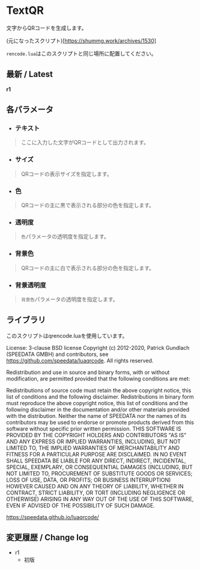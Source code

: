 # TextQR

文字からQRコードを生成します。

(元になったスクリプト)[https://shummg.work/archives/1530]


`rencode.lua`はこのスクリプトと同じ場所に配置してください。


## 最新 / Latest

**r1**

## 各パラメータ

* ### テキスト
> ここに入力した文字がQRコードとして出力されます。

* ### サイズ
> QRコードの表示サイズを指定します。

* ### 色
> QRコードの主に黒で表示される部分の色を指定します。

* ### 透明度
> `色`パラメータの透明度を指定します。

* ### 背景色
> QRコードの主に白で表示される部分の色を指定します。

* ### 背景透明度
> `背景色`パラメータの透明度を指定します。



## ライブラリ
このスクリプトはqrencode.luaを使用しています。



License: 3-clause BSD license
Copyright (c) 2012-2020, Patrick Gundlach (SPEEDATA GMBH) and contributors, see https://github.com/speedata/luaqrcode. All rights reserved.

Redistribution and use in source and binary forms, with or without modification, are permitted provided that the following conditions are met:

Redistributions of source code must retain the above copyright notice, this list of conditions and the following disclaimer.
Redistributions in binary form must reproduce the above copyright notice, this list of conditions and the following disclaimer in the documentation and/or other materials provided with the distribution.
Neither the name of SPEEDATA nor the names of its contributors may be used to endorse or promote products derived from this software without specific prior written permission.
THIS SOFTWARE IS PROVIDED BY THE COPYRIGHT HOLDERS AND CONTRIBUTORS "AS IS" AND ANY EXPRESS OR IMPLIED WARRANTIES, INCLUDING, BUT NOT LIMITED TO, THE IMPLIED WARRANTIES OF MERCHANTABILITY AND FITNESS FOR A PARTICULAR PURPOSE ARE DISCLAIMED. IN NO EVENT SHALL SPEEDATA BE LIABLE FOR ANY DIRECT, INDIRECT, INCIDENTAL, SPECIAL, EXEMPLARY, OR CONSEQUENTIAL DAMAGES (INCLUDING, BUT NOT LIMITED TO, PROCUREMENT OF SUBSTITUTE GOODS OR SERVICES; LOSS OF USE, DATA, OR PROFITS; OR BUSINESS INTERRUPTION) HOWEVER CAUSED AND ON ANY THEORY OF LIABILITY, WHETHER IN CONTRACT, STRICT LIABILITY, OR TORT (INCLUDING NEGLIGENCE OR OTHERWISE) ARISING IN ANY WAY OUT OF THE USE OF THIS SOFTWARE, EVEN IF ADVISED OF THE POSSIBILITY OF SUCH DAMAGE.



https://speedata.github.io/luaqrcode/


## 変更履歴 / Change log

- r1
    - 初版